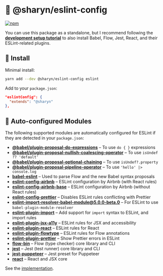 # 🌹 @sharyn/eslint-config

[![npm](https://img.shields.io/npm/v/@sharyn/eslint-config.svg)](https://www.npmjs.com/package/@sharyn/eslint-config)

You can use this package as a standalone, but I recommend following the [**development setup tutorial**](https://github.com/sharynjs/sharyn/blob/master/docs/1-development-setup.md) to also install Babel, Flow, Jest, React, and their ESLint-related plugins.

## 🌹 Install

Minimal install:

```bash
yarn add --dev @sharyn/eslint-config eslint
```

Add to your `package.json`:

```json
"eslintConfig": {
  "extends": "@sharyn"
},
```

## 🌹 Auto-configured Modules

The following supported modules are automatically configured for ESLint if they are detected in your `package.json`:

- [**@babel/plugin-proposal-do-expressions**](https://github.com/babel/babel/tree/master/packages/babel-plugin-proposal-do-expressions) – To use `do { }` expressions
- [**@babel/plugin-proposal-nullish-coalescing-operator**](https://github.com/babel/babel/tree/master/packages/babel-plugin-proposal-nullish-coalescing-operator) – To use `isUndef ?? 'default'`
- [**@babel/plugin-proposal-optional-chaining**](https://github.com/babel/babel/tree/master/packages/babel-plugin-proposal-optional-chaining) – To use `isUndef?.property`
- [**@babel/plugin-proposal-pipeline-operator**](https://github.com/babel/babel/tree/master/packages/babel-plugin-proposal-pipeline-operator) – To use `'hello' |> console.log`
- [**babel-eslint**](https://github.com/babel/babel-eslint) – Used to parse Flow and the new Babel syntax proposals
- [**eslint-config-airbnb**](https://github.com/airbnb/javascript/tree/master/packages/eslint-config-airbnb) – ESLint configuration by Airbnb (with React rules)
- [**eslint-config-airbnb-base**](https://github.com/airbnb/javascript/tree/master/packages/eslint-config-airbnb-base) – ESLint configuration by Airbnb (without React rules)
- [**eslint-config-prettier**](https://github.com/prettier/eslint-config-prettier) – Disables ESLint rules conflicting with Prettier
- [**eslint-import-resolver-babel-module@5.0.0-beta.0**](https://github.com/tleunen/eslint-import-resolver-babel-module) – For ESLint to use `babel-plugin-module-resolver`
- [**eslint-plugin-import**](https://github.com/benmosher/eslint-plugin-import) – Add support for `import` syntax to ESLint, and import rules
- [**eslint-plugin-jsx-a11y**](https://github.com/evcohen/eslint-plugin-jsx-a11y) – ESLint rules for JSX and accessibility
- [**eslint-plugin-react**](https://github.com/yannickcr/eslint-plugin-react) – ESLint rules for React
- [**eslint-plugin-flowtype**](https://github.com/gajus/eslint-plugin-flowtype) – ESLint rules for Flow annotations
- [**eslint-plugin-prettier**](https://github.com/prettier/eslint-plugin-prettier) – Show Prettier errors in ESLint
- [**flow-bin**](https://flow.org/) – Flow (type checker) core library and CLI
- [**jest**](https://jestjs.io/) – Jest (test runner) core library and CLI
- [**jest-puppeteer**](https://github.com/smooth-code/jest-puppeteer) – Jest preset for Puppeteer
- [**react**](https://reactjs.org/) – React and JSX core

See the [implementation](https://github.com/sharynjs/sharyn/blob/master/packages/eslint-config/index.js).
